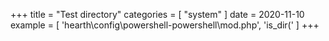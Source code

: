 +++
title = "Test directory"
categories = [ "system" ]
date = 2020-11-10
example = [
   'hearth\config\powershell-powershell\mod.php', 'is_dir('
]
+++
